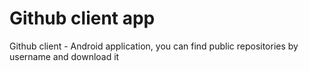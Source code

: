 # Github client app
Github client - Android application, you can find public repositories by username and download it 
